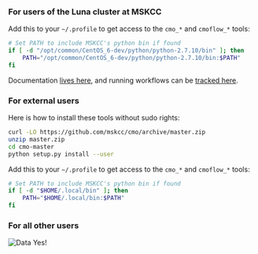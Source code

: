 ### For users of the Luna cluster at MSKCC

Add this to your `~/.profile` to get access to the `cmo_*` and `cmoflow_*` tools:
```bash
# Set PATH to include MSKCC's python bin if found
if [ -d "/opt/common/CentOS_6-dev/python/python-2.7.10/bin" ]; then
    PATH="/opt/common/CentOS_6-dev/python/python-2.7.10/bin:$PATH"
fi
```

Documentation [lives here](http://plvcbiocmo2.mskcc.org), and running workflows can be [tracked here](https://haystack.mskcc.org/workflows).

### For external users

Here is how to install these tools without sudo rights:
```bash
curl -LO https://github.com/mskcc/cmo/archive/master.zip
unzip master.zip
cd cmo-master
python setup.py install --user
```

Add this to your `~/.profile` to get access to the `cmo_*` and `cmoflow_*` tools:
```bash
# Set PATH to include MSKCC's python bin if found
if [ -d "$HOME/.local/bin" ]; then
    PATH="$HOME/.local/bin:$PATH"
fi
```

### For all other users
![Data Yes!](http://33.media.tumblr.com/560c6bd597ab217cec337b24e66ddf5e/tumblr_nsjtulCu5G1s391qwo1_400.gif)
